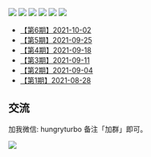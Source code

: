 [![](https://img.shields.io/badge/WeChat-微信群-brightgreen)](#交流)
[![](https://img.shields.io/badge/公众号-前端食堂-blueviolet)](#交流)
[![](https://img.shields.io/badge/Juejin-掘金-blue)](https://juejin.im/user/5a2de8a8f265da4320032fc4)
[![](https://img.shields.io/badge/Weibo-微博-orange)](https://weibo.com/u/2771284557)
[![](https://img.shields.io/badge/Zhihu-知乎-blue)](https://www.zhihu.com/people/huo-yi-tong-98)
[![](https://img.shields.io/badge/bilili-哔哩哔哩-ff69b4)](https://space.bilibili.com/161753278)

- [【第6期】2021-10-02](https://github.com/Geekhyt/weekly/issues/6)
- [【第5期】2021-09-25](https://github.com/Geekhyt/weekly/issues/5)
- [【第4期】2021-09-18](https://github.com/Geekhyt/weekly/issues/4)
- [【第3期】2021-09-11](https://github.com/Geekhyt/weekly/issues/3)
- [【第2期】2021-09-04](https://github.com/Geekhyt/weekly/issues/2)
- [【第1期】2021-08-28](https://github.com/Geekhyt/weekly/issues/1)


## 交流

加我微信: hungryturbo 备注「加群」即可。

![](https://github.com/Geekhyt/front-end-canteen/blob/master/images/new-qrcode.jpg)
